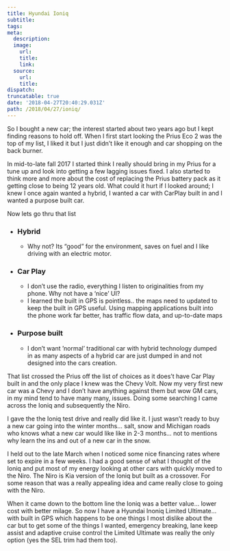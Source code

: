 ```yaml
---
title: Hyundai Ioniq
subtitle:
tags:
meta:
  description:
  image:
    url:
    title:
    link:
  source:
    url:
    title:
dispatch:
truncatable: true
date: '2018-04-27T20:40:29.031Z'
path: /2018/04/27/ioniq/
---
```

So I bought a new car; the interest started about two years ago but I kept finding reasons to hold off.  When I first start looking the Prius Eco 2 was the top of my list, I liked it but I just didn’t like it enough and car shopping on the back burner.

In mid-to-late fall 2017 I started think I really should bring in my Prius for a tune up and look into getting a few lagging issues fixed. I also started to think more and more about the cost of replacing the Prius battery pack as it getting close to being 12 years old. What could it hurt if I looked around; I knew I once again wanted a hybrid, I wanted a car with CarPlay built in and I wanted a purpose built car.

Now lets go thru that list

* ### Hybrid
	* Why not? Its “good” for the environment, saves on fuel and I like driving with an electric motor.
* ### Car Play
	* I don’t use the radio, everything I listen to originalities from my phone. Why not have a ‘nice’ UI?
	* I learned the built in GPS is pointless.. the maps need to updated to keep the built in GPS useful. Using mapping applications built into the phone work far better, has traffic flow data, and up-to-date maps
* ### Purpose built 
	* I don’t want ’normal’ traditional car with hybrid technology dumped in as many aspects of a hybrid car are just dumped in and not designed into the cars creation.

 That list crossed the Prius off the list of choices as it does’t have Car Play built in and the only place I knew was the Chevy Volt. Now my very first new car was a Chevy and I don’t have anything against them but wow GM cars, in my mind tend to have many many, issues. Doing some searching I came across the Ioniq and subsequently the Niro.

I gave the the Ioniq test drive and really did like it. I just wasn’t ready to buy a new car going into the winter months… salt, snow and Michigan roads who knows what a new car would like like in 2-3 months… not to mentions why learn the ins and out of a new car in the snow.

I held out to the late March when I noticed some nice financing rates where set to expire in a few weeks. I had a good sense of what I thought of the Ioniq and put most of my energy looking at other cars with quickly moved to the Niro. The Niro is Kia version of the Ioniq but built as a crossover. For some reason that was a really appealing idea and came really close to going with the Niro. 

When it came down to the bottom line the Ioniq was a better value… lower cost with better milage. So now I have a Hyundai Inoniq Limited Ultimate… with built in GPS which happens to be one things I most dislike about the car but to get some of the things I wanted, emergency breaking, lane keep assist and adaptive cruise control the Limited Ultimate was really the only option (yes the SEL trim had them too).